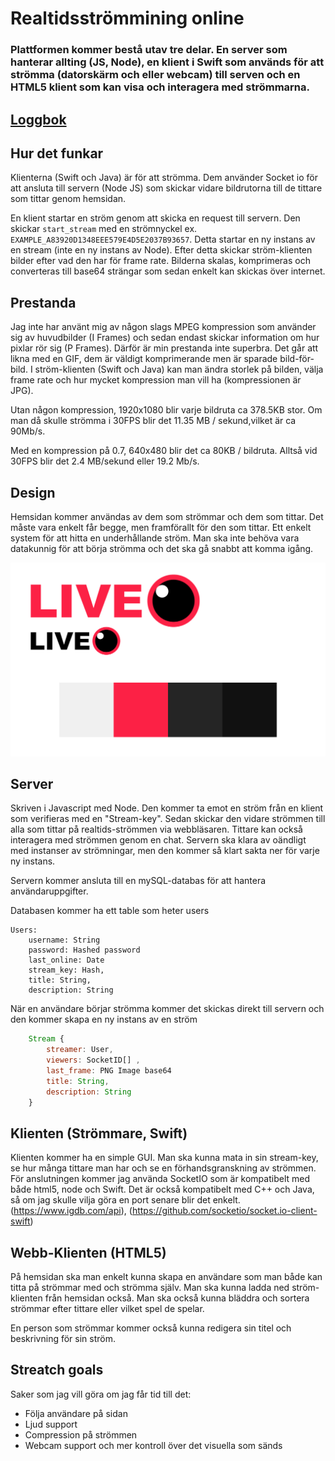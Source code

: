# Realtidsströmmining online

### Plattformen kommer bestå utav tre delar. En server som hanterar allting (JS, Node), en klient i Swift som används för att strömma (datorskärm och eller webcam) till serven och en HTML5 klient som kan visa och interagera med strömmarna.

## [Loggbok](https://github.com/Yogsther/LIVE/wiki/Loggbok)

## Hur det funkar

Klienterna (Swift och Java) är för att strömma. Dem använder Socket io för att ansluta till servern (Node JS) som skickar vidare bildrutorna till de tittare som tittar genom hemsidan.

En klient startar en ström genom att skicka en request till servern. Den skickar ```start_stream``` med en strömnyckel ex. ```EXAMPLE_A83920D1348EEE579E4D5E2037B93657```. Detta startar en ny instans av en stream (inte en ny instans av Node). Efter detta skickar ström-klienten bilder efter vad den har för frame rate. Bilderna skalas, komprimeras och converteras till base64 strängar som sedan enkelt kan skickas över internet.

## Prestanda

Jag inte har använt mig av någon slags MPEG kompression som använder sig av huvudbilder (I Frames) och sedan endast skickar information om hur pixlar rör sig (P Frames). Därför är min prestanda inte superbra. Det går att likna med en GIF, dem är väldigt komprimerande men är sparade bild-för-bild. I ström-klienten (Swift och Java) kan man ändra storlek på bilden, välja frame rate och hur mycket kompression man vill ha (kompressionen är JPG).

Utan någon kompression, 1920x1080 blir varje bildruta ca 378.5KB stor. Om man då skulle strömma i 30FPS blir det 11.35 MB / sekund,vilket är ca 90Mb/s. 

Med en kompression på 0.7, 640x480 blir det ca 80KB / bildruta. Alltså vid 30FPS blir det 2.4 MB/sekund eller 19.2 Mb/s.


## Design

Hemsidan kommer användas av dem som strömmar och dem som tittar. Det måste vara enkelt får begge, men framförallt för den som tittar. Ett enkelt system för att hitta en underhållande ström. Man ska inte behöva vara datakunnig för att börja strömma och det ska gå snabbt att komma igång.

![Design scheme](resources/design.png)

## Server
Skriven i Javascript med Node. Den kommer ta emot en ström från en klient som verifieras med en "Stream-key". Sedan skickar den vidare strömmen till alla som tittar på realtids-strömmen via webbläsaren. Tittare kan också interagera med strömmen genom en chat. Servern ska klara av oändligt med instanser av strömningar, men den kommer så klart sakta ner för varje ny instans.

Servern kommer ansluta till en mySQL-databas för att hantera användaruppgifter. 

Databasen kommer ha ett table som heter users

```
Users:
    username: String
    password: Hashed password
    last_online: Date
    stream_key: Hash,
    title: String,
    description: String
```

När en användare börjar strömma kommer det skickas direkt till servern och den kommer skapa en ny instans av en ström

```javascript
    Stream {
        streamer: User,
        viewers: SocketID[] ,
        last_frame: PNG Image base64
        title: String,
        description: String
    }
```


## Klienten (Strömmare, Swift)

Klienten kommer ha en simple GUI. Man ska kunna mata in sin stream-key, se hur många tittare man har och se en förhandsgranskning av strömmen.
För anslutningen kommer jag använda SocketIO som är kompatibelt med både html5, node och Swift. Det är också kompatibelt med C++ och Java, så om jag skulle vilja göra en port senare blir det enkelt. 
(https://www.igdb.com/api), 
(https://github.com/socketio/socket.io-client-swift)

## Webb-Klienten (HTML5)

På hemsidan ska man enkelt kunna skapa en användare som man både kan titta på strömmar med och strömma själv. Man ska kunna ladda ned ström-klienten från hemsidan också. Man ska också kunna bläddra och sortera strömmar efter tittare eller vilket spel de spelar.

En person som strömmar kommer också kunna redigera sin titel och beskrivning för sin ström. 


## Streatch goals

Saker som jag vill göra om jag får tid till det:
 * Följa användare på sidan
 * Ljud support
 * Compression på strömmen
 * Webcam support och mer kontroll över det visuella som sänds
